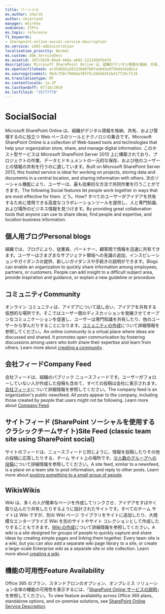 ```yaml
---
title: ソーシャル
ms.author: sharik
author: skjerland
manager: mnirkhe
audience: ITPro
ms.topic: reference
f1_keywords:
- sharepoint-online-social-service-description
ms.service: o365-administration
localization_priority: Normal
ms.custom: Adm_ServiceDesc
ms.assetid: 207c5829-0ba9-440a-a602-1222458fb479
description: Microsoft SharePoint Online は、組織がデジタル情報を格納、共有、および管理するのに役立つ Web ベースのツールとテクノロジの集合です。 このホスト型サービスは Microsoft SharePoint Server 2013 上に構築されており、プロジェクトの作業、データとドキュメントの一元的な保存、および他のユーザーとの情報の共有を行うのに適しています。 次のソーシャル機能により、ユーザーは、最も効果的な方法で共同作業を行うことができます。 どう。 すべてのユーザーがアイデアを共有するために使用できる高度なコラボレーションツールを提供し、人と専門知識、および場所のビジネス情報を見つけます。
ms.openlocfilehash: ec35d692a265328d07607ae0d2adf56d42da0b1a
ms.sourcegitcommit: 96dc758c790ddaf05f5c2b836451b417729cf119
ms.translationtype: MT
ms.contentlocale: ja-JP
ms.lasthandoff: 07/18/2019
ms.locfileid: "35777778"
---
```

# <a name="social"></a><span data-ttu-id="d0fe5-107">Social</span><span class="sxs-lookup"><span data-stu-id="d0fe5-107">Social</span></span>

<span data-ttu-id="d0fe5-108">Microsoft SharePoint Online は、組織がデジタル情報を格納、共有、および管理するのに役立つ Web ベースのツールとテクノロジの集合です。</span><span class="sxs-lookup"><span data-stu-id="d0fe5-108">Microsoft SharePoint Online is a collection of Web-based tools and technologies that help your organization store, share, and manage digital information.</span></span> <span data-ttu-id="d0fe5-109">このホスト型サービスは Microsoft SharePoint Server 2013 上に構築されており、プロジェクトの作業、データとドキュメントの一元的な保存、および他のユーザーとの情報の共有を行うのに適しています。</span><span class="sxs-lookup"><span data-stu-id="d0fe5-109">Built on Microsoft SharePoint Server 2013, this hosted service is ideal for working on projects, storing data and documents in a central location, and sharing information with others.</span></span> <span data-ttu-id="d0fe5-110">次のソーシャル機能により、ユーザーは、最も効果的な方法で共同作業を行うことができます。</span><span class="sxs-lookup"><span data-stu-id="d0fe5-110">The following Social features let people work together in ways that are most effective for them.</span></span> <span data-ttu-id="d0fe5-111">どう。</span><span class="sxs-lookup"><span data-stu-id="d0fe5-111">How?</span></span> <span data-ttu-id="d0fe5-112">すべてのユーザーがアイデアを共有するために使用できる高度なコラボレーションツールを提供し、人と専門知識、および場所のビジネス情報を見つけます。</span><span class="sxs-lookup"><span data-stu-id="d0fe5-112">By providing great collaboration tools that anyone can use to share ideas, find people and expertise, and location business information.</span></span> 
  
## <a name="personal-blogs"></a><span data-ttu-id="d0fe5-113">個人用ブログ</span><span class="sxs-lookup"><span data-stu-id="d0fe5-113">Personal blogs</span></span>
<span data-ttu-id="d0fe5-114"><a name="bkmk_Blogs"> </a></span><span class="sxs-lookup"><span data-stu-id="d0fe5-114"></span></span>

<span data-ttu-id="d0fe5-p103">組織では、ブログにより、従業員、パートナー、顧客間で情報を迅速に共有できます。ユーザーはさまざまなサブジェクト領域への見識の追加、インスピレーションやガイダンスの提供、新しいガイダンスや手続きの説明ができます。</span><span class="sxs-lookup"><span data-stu-id="d0fe5-p103">Blogs can enable an organization to quickly share information among employees, partners, or customers. People can add insight to a difficult subject area, provide inspiration and guidance, or explain a new guideline or procedure.</span></span>
  
## <a name="community"></a><span data-ttu-id="d0fe5-117">コミュニティ</span><span class="sxs-lookup"><span data-stu-id="d0fe5-117">Community</span></span>
<span data-ttu-id="d0fe5-118"><a name="bkmk_Community"> </a></span><span class="sxs-lookup"><span data-stu-id="d0fe5-118"></span></span>

<span data-ttu-id="d0fe5-p104">オンライン コミュニティは、アイデアについて話し合い、アイデアを共有する仮想的な場所です。そこではユーザー間のディスカッションを発展させてオープンなコミュニケーションを促進し、ユーザーは専門知識を共有したり、他のユーザーから学んだりすることになります。[コミュニティの作成](https://go.microsoft.com/fwlink/p/?LinkId=271061)について詳細情報を参照してください。</span><span class="sxs-lookup"><span data-stu-id="d0fe5-p104">An online community is a virtual place where ideas are discussed and shared. It promotes open communication by fostering discussions among users who both share their expertise and learn from others. Learn more about [creating a community](https://go.microsoft.com/fwlink/p/?LinkId=271061).</span></span>
  
## <a name="company-feed"></a><span data-ttu-id="d0fe5-122">会社フィード</span><span class="sxs-lookup"><span data-stu-id="d0fe5-122">Company Feed</span></span>
<span data-ttu-id="d0fe5-123"><a name="bkmk_CompanyFeed"> </a></span><span class="sxs-lookup"><span data-stu-id="d0fe5-123"></span></span>

<span data-ttu-id="d0fe5-p105">会社フィードは、組織のパブリック ニュースフィードです。ユーザーがフォローしていない人が作成した投稿も含めて、すべての投稿は会社に表示されます。[会社フィード](https://go.microsoft.com/fwlink/p/?LinkId=271062)について詳細情報を参照してください。</span><span class="sxs-lookup"><span data-stu-id="d0fe5-p105">The company feed is an organization's public newsfeed. All posts appear to the company, including those created by people that users might not be following. Learn more about [Company Feed](https://go.microsoft.com/fwlink/p/?LinkId=271062).</span></span>
  
## <a name="site-feed-classic-team-site-using-sharepoint-social"></a><span data-ttu-id="d0fe5-127">サイトフィード (SharePoint ソーシャルを使用するクラシックチームサイト)</span><span class="sxs-lookup"><span data-stu-id="d0fe5-127">Site Feed (classic team site using SharePoint social)</span></span>
<span data-ttu-id="d0fe5-128"><a name="bkmk_SiteFeed"> </a></span><span class="sxs-lookup"><span data-stu-id="d0fe5-128"></span></span>

<span data-ttu-id="d0fe5-p106">サイトのフィードは、ニュースフィードと同じように、情報を投稿したりその他の投稿に応答したりする、チーム サイト上の場所です。[少人数のグループへの投稿](https://go.microsoft.com/fwlink/p/?LinkId=271071)について詳細情報を参照してください。</span><span class="sxs-lookup"><span data-stu-id="d0fe5-p106">A site feed, similar to a newsfeed, is a place on a team site to post information, and reply to other posts. Learn more about [posting something to a small group of people](https://go.microsoft.com/fwlink/p/?LinkId=271071).</span></span>
  
## <a name="wikis"></a><span data-ttu-id="d0fe5-131">Wikis</span><span class="sxs-lookup"><span data-stu-id="d0fe5-131">Wikis</span></span>
<span data-ttu-id="d0fe5-132"><a name="bkmk_Wikis"> </a></span><span class="sxs-lookup"><span data-stu-id="d0fe5-132"></span></span>

<span data-ttu-id="d0fe5-p107">Wiki は、多くの人が簡単なページを作成してリンクさせ、アイデアをすばやく取り込んだり共有したりするように設計されたサイトです。すべてのチーム サイトは Wiki ですが、別の Wiki ページ ライブラリをサイトに追加したり、大規模なエンタープライズ Wiki を別のサイトやサイト コレクションとして作成したりすることもできます。[Wiki の作成](https://go.microsoft.com/fwlink/p/?LinkId=271358)について詳細情報を参照してください。</span><span class="sxs-lookup"><span data-stu-id="d0fe5-p107">A wiki is a site designed for groups of people to quickly capture and share ideas by creating simple pages and linking them together. Every team site is a wiki, but you can also add a separate wiki page library to a site, or create a large-scale Enterprise wiki as a separate site or site collection. Learn more about [creating a wiki](https://go.microsoft.com/fwlink/p/?LinkId=271358).</span></span>
  
## <a name="feature-availability"></a><span data-ttu-id="d0fe5-136">機能の可用性</span><span class="sxs-lookup"><span data-stu-id="d0fe5-136">Feature Availability</span></span>
<span data-ttu-id="d0fe5-137"><a name="bkmk_Wikis"> </a></span><span class="sxs-lookup"><span data-stu-id="d0fe5-137"></span></span>

<span data-ttu-id="d0fe5-138">Office 365 のプラン、スタンドアロンのオプション、オンプレミス ソリューション全体の機能の可用性を表示するには、「[SharePoint Online サービスの説明](sharepoint-online-service-description.md)」を参照してください。</span><span class="sxs-lookup"><span data-stu-id="d0fe5-138">To view feature availability across Office 365 plans, standalone options, and on-premise solutions, see [SharePoint Online Service Description](sharepoint-online-service-description.md).</span></span>
  


